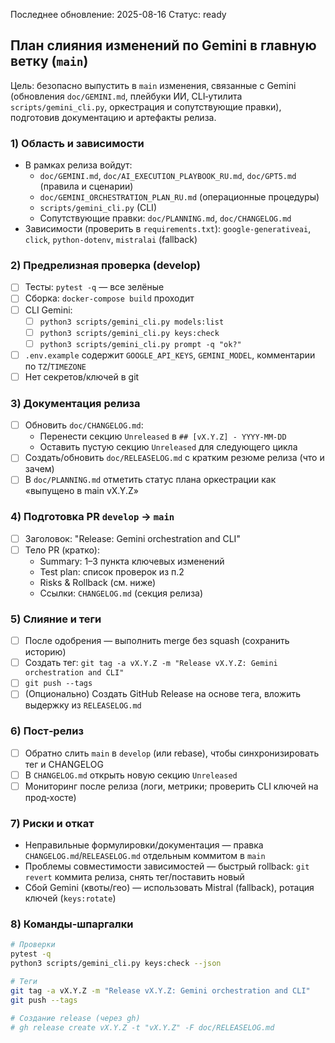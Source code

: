 Последнее обновление: 2025-08-16
Статус: ready

## План слияния изменений по Gemini в главную ветку (`main`)

Цель: безопасно выпустить в `main` изменения, связанные с Gemini (обновления `doc/GEMINI.md`, плейбуки ИИ, CLI‑утилита `scripts/gemini_cli.py`, оркестрация и сопутствующие правки), подготовив документацию и артефакты релиза.

### 1) Область и зависимости
- В рамках релиза войдут:
  - `doc/GEMINI.md`, `doc/AI_EXECUTION_PLAYBOOK_RU.md`, `doc/GPT5.md` (правила и сценарии)
  - `doc/GEMINI_ORCHESTRATION_PLAN_RU.md` (операционные процедуры)
  - `scripts/gemini_cli.py` (CLI)
  - Сопутствующие правки: `doc/PLANNING.md`, `doc/CHANGELOG.md`
- Зависимости (проверить в `requirements.txt`): `google-generativeai`, `click`, `python-dotenv`, `mistralai` (fallback)

### 2) Предрелизная проверка (develop)
- [ ] Тесты: `pytest -q` — все зелёные
- [ ] Сборка: `docker-compose build` проходит
- [ ] CLI Gemini:
  - [ ] `python3 scripts/gemini_cli.py models:list`
  - [ ] `python3 scripts/gemini_cli.py keys:check`
  - [ ] `python3 scripts/gemini_cli.py prompt -q "ok?"`
- [ ] `.env.example` содержит `GOOGLE_API_KEYS`, `GEMINI_MODEL`, комментарии по `TZ`/`TIMEZONE`
- [ ] Нет секретов/ключей в git

### 3) Документация релиза
- [ ] Обновить `doc/CHANGELOG.md`:
  - Перенести секцию `Unreleased` в `## [vX.Y.Z] - YYYY-MM-DD`
  - Оставить пустую секцию `Unreleased` для следующего цикла
- [ ] Создать/обновить `doc/RELEASELOG.md` с кратким резюме релиза (что и зачем)
- [ ] В `doc/PLANNING.md` отметить статус плана оркестрации как «выпущено в main vX.Y.Z»

### 4) Подготовка PR `develop` → `main`
- [ ] Заголовок: "Release: Gemini orchestration and CLI"
- [ ] Тело PR (кратко):
  - Summary: 1–3 пункта ключевых изменений
  - Test plan: список проверок из п.2
  - Risks & Rollback (см. ниже)
  - Ссылки: `CHANGELOG.md` (секция релиза)

### 5) Слияние и теги
- [ ] После одобрения — выполнить merge без squash (сохранить историю)
- [ ] Создать тег: `git tag -a vX.Y.Z -m "Release vX.Y.Z: Gemini orchestration and CLI"`
- [ ] `git push --tags`
- [ ] (Опционально) Создать GitHub Release на основе тега, вложить выдержку из `RELEASELOG.md`

### 6) Пост‑релиз
- [ ] Обратно слить `main` в `develop` (или rebase), чтобы синхронизировать тег и CHANGELOG
- [ ] В `CHANGELOG.md` открыть новую секцию `Unreleased`
- [ ] Мониторинг после релиза (логи, метрики; проверить CLI ключей на прод‑хосте)

### 7) Риски и откат
- Неправильные формулировки/документация — правка `CHANGELOG.md`/`RELEASELOG.md` отдельным коммитом в `main`
- Проблемы совместимости зависимостей — быстрый rollback: `git revert` коммита релиза, снять тег/поставить новый
- Сбой Gemini (квоты/гео) — использовать Mistral (fallback), ротация ключей (`keys:rotate`)

### 8) Команды‑шпаргалки
```bash
# Проверки
pytest -q
python3 scripts/gemini_cli.py keys:check --json

# Теги
git tag -a vX.Y.Z -m "Release vX.Y.Z: Gemini orchestration and CLI"
git push --tags

# Создание release (через gh)
# gh release create vX.Y.Z -t "vX.Y.Z" -F doc/RELEASELOG.md
```
